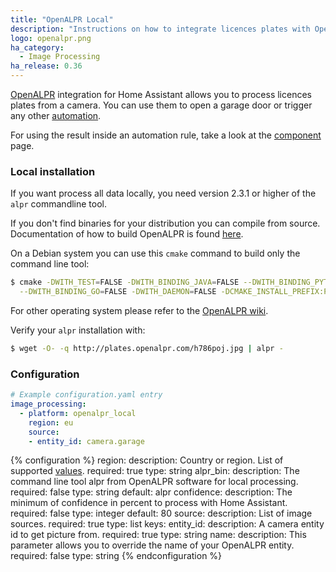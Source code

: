 ```yaml
---
title: "OpenALPR Local"
description: "Instructions on how to integrate licences plates with OpenALPR local into Home Assistant."
logo: openalpr.png
ha_category:
  - Image Processing
ha_release: 0.36
---
```


[OpenALPR](http://www.openalpr.com/) integration for Home Assistant allows you
to process licences plates from a camera. You can use them to open a garage door
or trigger any other [automation](/components/automation/).

For using the result inside an automation rule, take a look at the
[component](/components/image_processing) page.

### Local installation

If you want process all data locally, you need version 2.3.1 or higher of the
`alpr` commandline tool.

If you don't find binaries for your distribution you can compile from source.
Documentation of how to build OpenALPR is found
[here](https://github.com/openalpr/openalpr/wiki).

On a Debian system you can use this `cmake` command to build only the command
line tool:

```bash
$ cmake -DWITH_TEST=FALSE -DWITH_BINDING_JAVA=FALSE --DWITH_BINDING_PYTHON=FALSE \
  --DWITH_BINDING_GO=FALSE -DWITH_DAEMON=FALSE -DCMAKE_INSTALL_PREFIX:PATH=/usr ..
```

For other operating system please refer to the
[OpenALPR wiki](https://github.com/openalpr/openalpr/wiki).

Verify your `alpr` installation with:

```bash
$ wget -O- -q http://plates.openalpr.com/h786poj.jpg | alpr -
```

### Configuration

```yaml
# Example configuration.yaml entry
image_processing:
  - platform: openalpr_local
    region: eu
    source:
    - entity_id: camera.garage
```

{% configuration %}
region:
  description: Country or region. List of supported [values](https://github.com/openalpr/openalpr/tree/master/runtime_data/config).
  required: true
  type: string
alpr_bin:
  description: The command line tool alpr from OpenALPR software for local processing.
  required: false
  type: string
  default: alpr
confidence:
  description: The minimum of confidence in percent to process with Home Assistant.
  required: false
  type: integer
  default: 80
source:
  description: List of image sources.
  required: true
  type: list
  keys:
    entity_id:
      description: A camera entity id to get picture from.
      required: true
      type: string
    name:
      description: This parameter allows you to override the name of your OpenALPR entity.
      required: false
      type: string
{% endconfiguration %}
